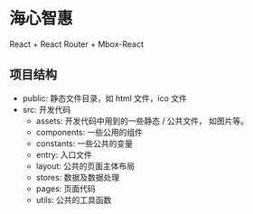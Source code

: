 # 海心智惠
React + React Router + Mbox-React


## 项目结构

* public: 静态文件目录，如 html 文件，ico 文件
* src: 开发代码
  * assets: 开发代码中用到的一些静态 / 公共文件， 如图片等。
  * components: 一些公用的组件
  * constants: 一些公共的变量
  * entry: 入口文件
  * layout: 公共的页面主体布局
  * stores: 数据及数据处理
  * pages: 页面代码
  * utils: 公共的工具函数
